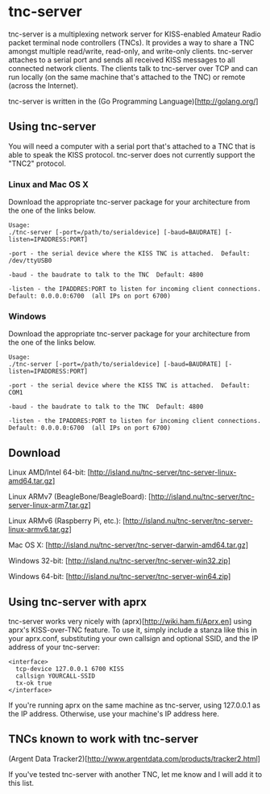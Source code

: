 # tnc-server

tnc-server is a multiplexing network server for KISS-enabled Amateur Radio packet terminal node controllers (TNCs).   It provides a way to share a TNC amongst multiple read/write, read-only, and write-only clients.   tnc-server attaches to a serial port and sends all received KISS messages to all connected network clients.   The clients talk to tnc-server over TCP and can run locally (on the same machine that's attached to the TNC) or remote (across the Internet).  

tnc-server is written in the (Go Programming Language)[http://golang.org/]

## Using tnc-server

You will need a computer with a serial port that's attached to a TNC that is able to speak the KISS protocol.   tnc-server does not currently support the "TNC2" protocol.  

### Linux and Mac OS X
Download the appropriate tnc-server package for your architecture from the one of the links below. 
```
Usage:
./tnc-server [-port=/path/to/serialdevice] [-baud=BAUDRATE] [-listen=IPADDRESS:PORT]

-port - the serial device where the KISS TNC is attached.  Default: /dev/ttyUSB0

-baud - the baudrate to talk to the TNC  Default: 4800

-listen - the IPADDRES:PORT to listen for incoming client connections.  Default: 0.0.0.0:6700  (all IPs on port 6700)

```

### Windows
Download the appropriate tnc-server package for your architecture from the one of the links below. 
```
Usage:
./tnc-server [-port=/path/to/serialdevice] [-baud=BAUDRATE] [-listen=IPADDRESS:PORT]

-port - the serial device where the KISS TNC is attached.  Default: COM1

-baud - the baudrate to talk to the TNC  Default: 4800

-listen - the IPADDRES:PORT to listen for incoming client connections.  Default: 0.0.0.0:6700  (all IPs on port 6700)

```

## Download

Linux AMD/Intel 64-bit:  [http://island.nu/tnc-server/tnc-server-linux-amd64.tar.gz]

Linux ARMv7 (BeagleBone/BeagleBoard):  [http://island.nu/tnc-server/tnc-server-linux-arm7.tar.gz]

Linux ARMv6 (Raspberry Pi, etc.):  [http://island.nu/tnc-server/tnc-server-linux-armv6.tar.gz]

Mac OS X:  [http://island.nu/tnc-server/tnc-server-darwin-amd64.tar.gz]

Windows 32-bit: [http://island.nu/tnc-server/tnc-server-win32.zip]

Windows 64-bit: [http://island.nu/tnc-server/tnc-server-win64.zip]

## Using tnc-server with aprx
tnc-server works very nicely with (aprx)[http://wiki.ham.fi/Aprx.en] using aprx's KISS-over-TNC feature.   To use it, simply include a stanza like this in your aprx.conf, substituting your own callsign and optional SSID, and the IP address of your tnc-server:

```
<interface>
  tcp-device 127.0.0.1 6700 KISS
  callsign YOURCALL-SSID
  tx-ok true
</interface>
```

If you're running aprx on the same machine as tnc-server, using 127.0.0.1 as the IP address.   Otherwise, use your machine's IP address here.

## TNCs known to work with tnc-server
(Argent Data Tracker2)[http://www.argentdata.com/products/tracker2.html]

If you've tested tnc-server with another TNC, let me know and I will add it to this list.
